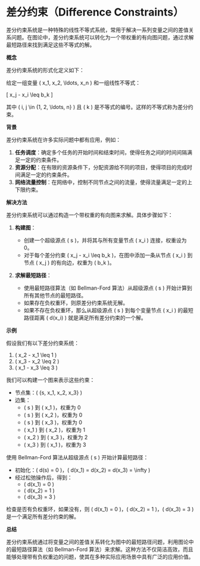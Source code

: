 # 差分约束（Difference Constraints）

差分约束系统是一种特殊的线性不等式系统，常用于解决一系列变量之间的差值关系问题。在图论中，差分约束系统可以转化为一个带权重的有向图问题，通过求解最短路径来找到满足这些不等式的解。

**概念**

差分约束系统的形式化定义如下：

给定一组变量 \( x_1, x_2, \ldots, x_n \) 和一组线性不等式：

\[ x_j - x_i \leq b_k \]

其中 \( i, j \in \{1, 2, \ldots, n\} \) 且 \( k \) 是不等式的编号。这样的不等式称为差分约束。

**背景**

差分约束系统在许多实际问题中都有应用，例如：

1. **任务调度**：确定多个任务的开始时间和结束时间，使得任务之间的时间间隔满足一定的约束条件。
2. **资源分配**：在有限的资源条件下，分配资源给不同的项目，使得项目的完成时间满足一定的约束条件。
3. **网络流量控制**：在网络中，控制不同节点之间的流量，使得流量满足一定的上下限约束。

**解决方法**

差分约束系统可以通过构造一个带权重的有向图来求解。具体步骤如下：

1. **构建图**：

   - 创建一个超级源点 \( s \)，并将其与所有变量节点 \( x_i \) 连接，权重设为 0。
   - 对于每个差分约束 \( x_j - x_i \leq b_k \)，在图中添加一条从节点 \( x_i \) 到节点 \( x_j \) 的有向边，权重为 \( b_k \)。

2. **求解最短路径**：
   - 使用最短路径算法（如 Bellman-Ford 算法）从超级源点 \( s \) 开始计算到所有其他节点的最短路径。
   - 如果存在负权重环，则原差分约束系统无解。
   - 如果不存在负权重环，那么从超级源点 \( s \) 到每个变量节点 \( x_i \) 的最短路径距离 \( d(x_i) \) 就是满足所有差分约束的一个解。

**示例**

假设我们有以下差分约束系统：

1. \( x_2 - x_1 \leq 1 \)
2. \( x_3 - x_2 \leq 2 \)
3. \( x_1 - x_3 \leq 3 \)

我们可以构建一个图来表示这些约束：

- 节点集：\( \{s, x_1, x_2, x_3\} \)
- 边集：
  - \( s \) 到 \( x_1 \)，权重为 0
  - \( s \) 到 \( x_2 \)，权重为 0
  - \( s \) 到 \( x_3 \)，权重为 0
  - \( x_1 \) 到 \( x_2 \)，权重为 1
  - \( x_2 \) 到 \( x_3 \)，权重为 2
  - \( x_3 \) 到 \( x_1 \)，权重为 3

使用 Bellman-Ford 算法从超级源点 \( s \) 开始计算最短路径：

- 初始化：\( d(s) = 0 \)，\( d(x_1) = d(x_2) = d(x_3) = \infty \)
- 经过松弛操作后，得到：
  - \( d(x_1) = 0 \)
  - \( d(x_2) = 1 \)
  - \( d(x_3) = 3 \)

检查是否有负权重环，如果没有，则 \( d(x_1) = 0 \)，\( d(x_2) = 1 \)，\( d(x_3) = 3 \) 是一个满足所有差分约束的解。

**总结**

差分约束系统通过将变量之间的差值关系转化为图中的最短路径问题，利用图论中的最短路径算法（如 Bellman-Ford 算法）来求解。这种方法不仅简洁高效，而且能够处理带有负权重边的问题，使其在多种实际应用场景中具有广泛的应用价值。
